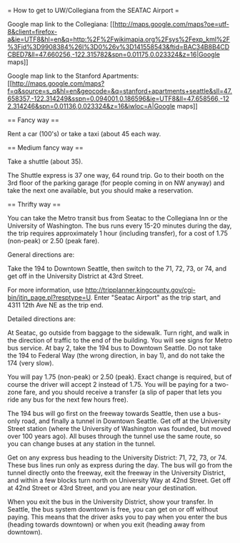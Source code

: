 = How to get to UW/Collegiana from the SEATAC Airport =

Google map link to the Collegiana: [[http://maps.google.com/maps?oe=utf-8&client=firefox-a&ie=UTF8&hl=en&q=http:%2F%2Fwikimapia.org%2Fsys%2Fexp_kml%2F%3Fid%3D9908384%26l%3D0%26v%3D141558543&ftid=BAC34B8B4CDCBED7&ll=47.660256,-122.315782&spn=0.01175,0.023324&z=16|Google maps]]

Google map link to the Stanford Apartments: [[http://maps.google.com/maps?f=q&source=s_q&hl=en&geocode=&q=stanford+apartments+seattle&sll=47.658357,-122.314249&sspn=0.094001,0.186596&ie=UTF8&ll=47.658566,-122.314246&spn=0.01136,0.023324&z=16&iwloc=A|Google maps]]


== Fancy way ==

Rent a car (100's) or take a taxi (about 45 each way.

== Medium fancy way ==

Take a shuttle (about 35).  

The Shuttle express is 37 one way, 64 round trip. Go to their booth on the 3rd floor of the parking garage  (for
people coming in on NW anyway) and take the next one available, but you should make a reservation.


== Thrifty way ==

You can take the Metro transit bus from Seatac to the Collegiana Inn or the University of Washington. The bus runs every 15-20 minutes during the day, the trip requires approximately 1 hour (including transfer), for a cost of 1.75 (non-peak) or 2.50 (peak fare).

General directions are:

Take the 194 to Downtown Seattle, then switch to the 71, 72, 73, or 74, and get off in the University District at 43rd Street.

For more information, use http://tripplanner.kingcounty.gov/cgi-bin/itin_page.pl?resptype=U. Enter "Seatac Airport" as the trip start, and 4311 12th Ave NE as the trip end.

Detailed directions are:

At Seatac, go outside from baggage to the sidewalk. Turn right, and walk in the direction of traffic to the end of the building. You will see signs for Metro bus service. At bay 2, take the 194 bus to Downtown Seattle. Do not take the 194 to Federal Way (the wrong direction, in bay 1), and do not take the 174 (very slow).

You will pay 1.75 (non-peak) or 2.50 (peak). Exact change is required, but of course the driver will accept 2 instead of 1.75. You will be paying for a two-zone fare, and you should receive a transfer (a slip of paper that lets you ride any bus for the next few hours free).

The 194 bus will go first on the freeway towards Seattle, then use a bus-only road, and finally a tunnel in Downtown Seattle. Get off at the University Street station (where the University of Washington was founded, but moved over 100 years ago). All buses through the tunnel use the same route, so you can change buses at any station in the tunnel.

Get on any express bus heading to the University District: 71, 72, 73, or 74. These bus lines run only as express during the day. The bus will go from the tunnel directly onto the freeway, exit the freeway in the University District, and within a few blocks turn north on University Way at 42nd Street. Get off at 42nd Street or 43rd Street, and you are near your destination.

When you exit the bus in the University District, show your transfer. In Seattle, the bus system downtown is free, you can get on or off without paying. This means that the driver asks you to pay when you enter the bus (heading towards downtown) or when you exit (heading away from downtown).
